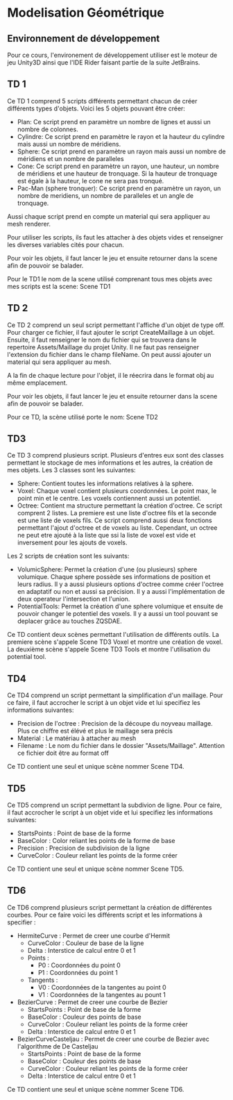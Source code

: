 # Modelisation Géométrique 

## Environnement de développement

Pour ce cours, l'environement de développement utiliser est le moteur de jeu Unity3D ainsi que l'IDE Rider faisant partie de la suite JetBrains.

## TD 1

Ce TD 1 comprend 5 scripts différents permettant chacun de créer différents types d'objets. Voici les 5 objets pouvant être créer:

- Plan: Ce script prend en paramètre un nombre de lignes et aussi un nombre de colonnes.
- Cylindre: Ce script prend en paramètre le rayon et la hauteur du cylindre mais aussi un nombre de méridiens.
- Sphere: Ce script prend en paramètre un rayon mais aussi un nombre de méridiens et un nombre de paralleles
- Cone: Ce script prend en paramètre un rayon, une hauteur, un nombre de méridiens et une hauteur de tronquage. Si la hauteur de tronquage est égale à la hauteur, le cone ne sera pas tronqué.
- Pac-Man (sphere tronquer): Ce script prend en paramètre un rayon, un nombre de meridiens, un nombre de paralleles et un angle de tronquage.

Aussi chaque script prend en compte un material qui sera appliquer au mesh renderer.

Pour utiliser les scripts, ils faut les attacher à des objets vides et renseigner les diverses variables cités pour chacun.

Pour voir les objets, il faut lancer le jeu et ensuite retourner dans la scene afin de pouvoir se balader.

Pour le TD1 le nom de la scene utilisé comprenant tous mes objets avec mes scripts est la scene: Scene TD1

## TD 2

Ce TD 2 comprend un seul script permettant l'affiche d'un objet de type off.
Pour charger ce fichier, il faut ajouter le script CreateMaillage à un objet. Ensuite, il faut renseigner le nom du fichier qui se trouvera dans le repertoire Assets/Maillage du projet Unity. Il ne faut pas renseigner l'extension du fichier dans le champ fileName. On peut aussi ajouter un material qui sera appliquer au mesh.

A la fin de chaque lecture pour l'objet, il le réecrira dans le format obj au même emplacement.

Pour voir les objets, il faut lancer le jeu et ensuite retourner dans la scene afin de pouvoir se balader.

Pour ce TD, la scène utilisé porte le nom: Scene TD2

## TD3

Ce TD 3 comprend plusieurs script. Plusieurs d'entres eux sont des classes permettant le stockage de mes informations et les autres, la création de mes objets.
Les 3 classes sont les suivantes:
- Sphere: Contient toutes les informations relatives à la sphere.
- Voxel: Chaque voxel contient plusieurs coordonnées. Le point max, le point min et le centre. Les voxels contiennent aussi un potentiel.
- Octree: Contient ma structure permettant la création d'octree. Ce script comprent 2 listes. La premiere est une liste d'octree fils et la seconde est une liste de voxels fils. Ce script comprend aussi deux fonctions permettant l'ajout d'octree et de voxels au liste. Cependant, un octree ne peut etre ajouté à la liste que ssi la liste de voxel est vide et inversement pour les ajouts de voxels.

Les 2 scripts de création sont les suivants:
- VolumicSphere: Permet la création d'une (ou plusieurs) sphere volumique. Chaque sphere possède ses informations de position et leurs radius. Il y a aussi plusieurs options d'octree comme créer l'octree en adaptatif ou non et aussi sa précision. Il y a aussi l'implémentation de deux operateur l'intersection et l'union.
- PotentialTools: Permet la création d'une sphere volumique et ensuite de pouvoir changer le potentiel des voxels. Il y a aussi un tool pouvant se deplacer grâce au touches ZQSDAE. 

Ce TD contient deux scènes permettant l'utilisation de différents outils.
La premiere scène s'appele Scene TD3 Voxel et montre une création de voxel.
La deuxième scène s'appele Scene TD3 Tools et montre l'utilisation du potential tool.

## TD4

Ce TD4 comprend un script permettant la simplification d'un maillage. Pour ce faire, il faut accrocher le script à un objet vide et lui specifiez les informations suivantes:
- Precision de l'octree : Precision de la découpe du noyveau maillage. Plus ce chiffre est élévé et plus le maillage sera précis
- Material : Le matériau à attacher au mesh
- Filename : Le nom du fichier dans le dossier "Assets/Maillage". Attention ce fichier doit être au format off

Ce TD contient une seul et unique scène nommer Scene TD4.

## TD5

Ce TD5 comprend un script permettant la subdivion de ligne. Pour ce faire, il faut accrocher le script à un objet vide et lui specifiez les informations suivantes:
- StartsPoints : Point de base de la forme 
- BaseColor : Color reliant les points de la forme de base
- Precision : Precision de subdivision de la ligne
- CurveColor : Couleur reliant les points de la forme créer

Ce TD contient une seul et unique scène nommer Scene TD5.

## TD6

Ce TD6 comprend plusieurs script permettant la création de différentes courbes. Pour ce faire voici les différents script et les informations à specifier :
- HermiteCurve : Permet de creer une courbe d'Hermit
    - CurveColor : Couleur de base de la ligne
    - Delta : Interstice de calcul entre 0 et 1
    - Points :
        - P0 : Coordonnées du point 0
        - P1 : Coordonnées du point 1
    - Tangents :
        - V0 : Coordonnées de la tangentes au point 0
        - V1 : Coordonnées de la tangentes au pount 1
- BezierCurve : Permet de creer une courbe de Bezier
    - StartsPoints : Point de base de la forme 
    - BaseColor : Couleur des points de base
    - CurveColor : Couleur reliant les points de la forme créer
    - Delta : Interstice de calcul entre 0 et 1
- BezierCurveCasteljau : Permet de creer une courbe de Bezier avec l'algorithme de De Casteljau
    - StartsPoints : Point de base de la forme 
    - BaseColor : Couleur des points de base
    - CurveColor : Couleur reliant les points de la forme créer
    - Delta : Interstice de calcul entre 0 et 1

Ce TD contient une seul et unique scène nommer Scene TD6.
